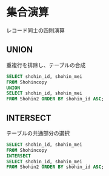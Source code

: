 # 集合演算

レコード同士の四則演算

## UNION

重複行を排除し、テーブルの合成

```sql
SELECT shohin_id, shohin_mei
FROM Shohincopy
UNION
SELECT shohin_id, shohin_mei
FROM Shohin2 ORDER BY shohin_id ASC;
```

## INTERSECT

テーブルの共通部分の選択

```sql
SELECT shohin_id, shohin_mei
FROM Shohincopy
INTERSECT
SELECT shohin_id, shohin_mei
FROM Shohin2 ORDER BY shohin_id ASC;
```
